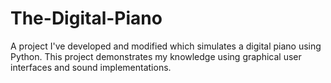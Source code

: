 # The-Digital-Piano
A project I've developed and modified which simulates a digital piano using Python. This project demonstrates my knowledge using graphical user interfaces and sound implementations.
